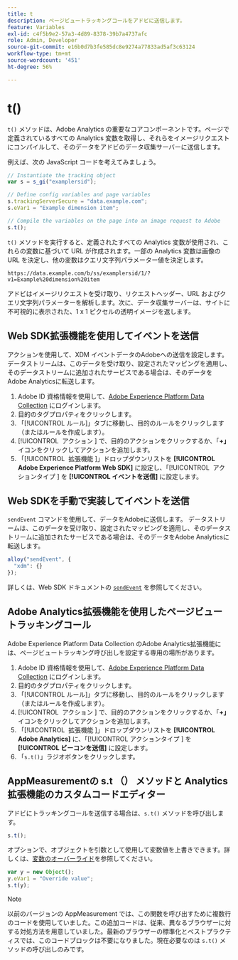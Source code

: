 ```yaml
---
title: t
description: ページビュートラッキングコールをアドビに送信します。
feature: Variables
exl-id: c4f5b9e2-57a3-4d89-8378-39b7a4737afc
role: Admin, Developer
source-git-commit: e16b0d7b3fe585dc8e9274a77833ad5af3c63124
workflow-type: tm+mt
source-wordcount: '451'
ht-degree: 56%

---
```


# t()

`t()` メソッドは、Adobe Analytics の重要なコアコンポーネントです。ページで定義されているすべての Analytics 変数を取得し、それらをイメージリクエストにコンパイルして、そのデータをアドビのデータ収集サーバーに送信します。

例えば、次の JavaScript コードを考えてみましょう。

```js
// Instantiate the tracking object
var s = s_gi("examplersid");

// Define config variables and page variables
s.trackingServerSecure = "data.example.com";
s.eVar1 = "Example dimension item";

// Compile the variables on the page into an image request to Adobe
s.t();
```

`t()` メソッドを実行すると、定義されたすべての Analytics 変数が使用され、これらの変数に基づいて URL が作成されます。一部の Analytics 変数は画像の URL を決定し、他の変数はクエリ文字列パラメーター値を決定します。

```text
https://data.example.com/b/ss/examplersid/1/?v1=Example%20dimension%20item
```

アドビはイメージリクエストを受け取り、リクエストヘッダー、URL およびクエリ文字列パラメーターを解析します。次に、データ収集サーバーは、サイトに不可視的に表示された、1 x 1 ピクセルの透明イメージを返します。

## Web SDK拡張機能を使用してイベントを送信

アクションを使用して、XDM イベントデータのAdobeへの送信を設定します。 データストリームは、このデータを受け取り、設定されたマッピングを適用し、そのデータストリームに追加されたサービスである場合は、そのデータをAdobe Analyticsに転送します。

1. Adobe ID 資格情報を使用して、[Adobe Experience Platform Data Collection](https://experience.adobe.com/data-collection) にログインします。
1. 目的のタグプロパティをクリックします。
1. 「[!UICONTROL ルール]」タブに移動し、目的のルールをクリックします（またはルールを作成します）。
1. [!UICONTROL &#x200B; アクション &#x200B;] で、目的のアクションをクリックするか、「**+」** イコンをクリックしてアクションを追加します。
1. 「[!UICONTROL &#x200B; 拡張機能 &#x200B;]」ドロップダウンリストを **[!UICONTROL Adobe Experience Platform Web SDK]** に設定し、「[!UICONTROL &#x200B; アクションタイプ &#x200B;] を **[!UICONTROL イベントを送信]** に設定します。

## Web SDKを手動で実装してイベントを送信

`sendEvent` コマンドを使用して、データをAdobeに送信します。 データストリームは、このデータを受け取り、設定されたマッピングを適用し、そのデータストリームに追加されたサービスである場合は、そのデータをAdobe Analyticsに転送します。

```js
alloy("sendEvent", {
  "xdm": {}
});
```

詳しくは、Web SDK ドキュメントの [`sendEvent`](https://experienceleague.adobe.com/en/docs/experience-platform/web-sdk/commands/sendevent/overview) を参照してください。

## Adobe Analytics拡張機能を使用したページビュートラッキングコール

Adobe Experience Platform Data Collection のAdobe Analytics拡張機能には、ページビュートラッキング呼び出しを設定する専用の場所があります。

1. Adobe ID 資格情報を使用して、[Adobe Experience Platform Data Collection](https://experience.adobe.com/data-collection) にログインします。
1. 目的のタグプロパティをクリックします。
1. 「[!UICONTROL ルール]」タブに移動し、目的のルールをクリックします（またはルールを作成します）。
1. [!UICONTROL &#x200B; アクション &#x200B;] で、目的のアクションをクリックするか、「**+」** イコンをクリックしてアクションを追加します。
1. 「[!UICONTROL &#x200B; 拡張機能 &#x200B;]」ドロップダウンリストを **[!UICONTROL Adobe Analytics]** に、「[!UICONTROL &#x200B; アクションタイプ &#x200B;] を **[!UICONTROL ビーコンを送信]** に設定します。
1. 「`s.t()`」ラジオボタンをクリックします。

## AppMeasurementの s.t （） メソッドと Analytics 拡張機能のカスタムコードエディター

アドビにトラッキングコールを送信する場合は、`s.t()` メソッドを呼び出します。

```js
s.t();
```

オプションで、オブジェクトを引数として使用して変数値を上書きできます。詳しくは、[変数のオーバーライド](../../js/overrides.md)を参照してください。

```js
var y = new Object();
y.eVar1 = "Override value";
s.t(y);
```

>[!NOTE]
>
> 以前のバージョンの AppMeasurement では、この関数を呼び出すために複数行のコードを使用していました。この追加コードは、従来、異なるブラウザーに対する対処方法を用意していました。最新のブラウザーの標準化とベストプラクティスでは、このコードブロックは不要になりました。現在必要なのは `s.t()` メソッドの呼び出しのみです。
